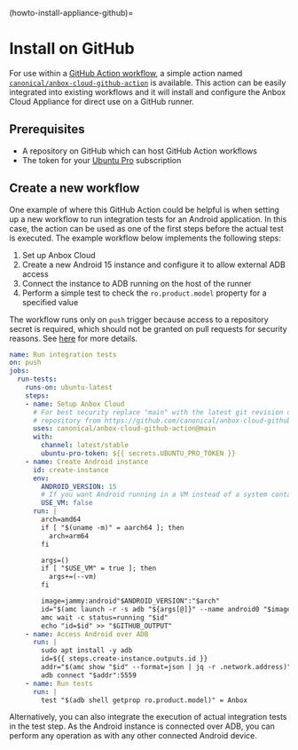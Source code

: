 (howto-install-appliance-github)=
# Install on GitHub

For use within a [GitHub Action workflow](https://github.com/features/actions), a simple action named [`canonical/anbox-cloud-github-action`](https://github.com/canonical/anbox-cloud-github-action) is available. This action can be easily integrated into existing workflows and it will install and configure the Anbox Cloud Appliance for direct use on a GitHub runner.

## Prerequisites

* A repository on GitHub which can host GitHub Action workflows
* The token for your [Ubuntu Pro](https://ubuntu.com/pro) subscription

## Create a new workflow

One example of where this GitHub Action could be helpful is when setting up a new workflow to run integration tests for an Android application. In this case, the action can be used as one of the first steps before the actual test is executed. The example workflow below implements the following steps:

1. Set up Anbox Cloud
2. Create a new Android 15 instance and configure it to allow external ADB access
3. Connect the instance to ADB running on the host of the runner
4. Perform a simple test to check the `ro.product.model` property for a specified value

The workflow runs only on `push` trigger because access to a repository secret is required, which should not be granted on pull requests for security reasons. See [here](https://securitylab.github.com/resources/github-actions-preventing-pwn-requests/) for more details.

```yaml
name: Run integration tests
on: push
jobs:
  run-tests:
    runs-on: ubuntu-latest
    steps:
    - name: Setup Anbox Cloud
      # For best security replace "main" with the latest git revision of the
      # repository from https://github.com/canonical/anbox-cloud-github-action
      uses: canonical/anbox-cloud-github-action@main
      with:
        channel: latest/stable
        ubuntu-pro-token: ${{ secrets.UBUNTU_PRO_TOKEN }}
    - name: Create Android instance
      id: create-instance
      env:
        ANDROID_VERSION: 15
        # If you want Android running in a VM instead of a system container
        USE_VM: false
      run: |
        arch=amd64
        if [ "$(uname -m)" = aarch64 ]; then
          arch=arm64
        fi

        args=()
        if [ "$USE_VM" = true ]; then
          args+=(--vm)
        fi

        image=jammy:android"$ANDROID_VERSION":"$arch"
        id="$(amc launch -r -s adb "${args[@]}" --name android0 "$image")"
        amc wait -c status=running "$id"
        echo "id=$id" >> "$GITHUB_OUTPUT"
    - name: Access Android over ADB
      run: |
        sudo apt install -y adb
        id=${{ steps.create-instance.outputs.id }}
        addr="$(amc show "$id" --format=json | jq -r .network.address)"
        adb connect "$addr":5559
    - name: Run tests
      run: |
        test "$(adb shell getprop ro.product.model)" = Anbox
```

Alternatively, you can also integrate the execution of actual integration tests in the test step. As the Android instance is connected over ADB, you can perform any operation as with any other connected Android device.
